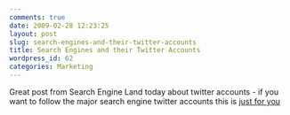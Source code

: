 ```yaml
---
comments: true
date: 2009-02-28 12:23:25
layout: post
slug: search-engines-and-their-twitter-accounts
title: Search Engines and their Twitter Accounts
wordpress_id: 62
categories: Marketing
---
```


Great post from Search Engine Land today about twitter accounts - if you want to follow the major search engine twitter accounts this is [just for you ](http://searchengineland.com/the-big-list-of-search-engines-their-employees-on-twitter-16727)
